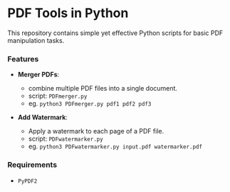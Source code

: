 # PDF Tools in Python

This repository contains simple yet effective Python scripts for basic PDF manipulation tasks.

### Features
- **Merger PDFs**:
  - combine multiple PDF files into a single document.
  - script: `PDFmerger.py`
  - eg. `python3 PDFmerger.py pdf1 pdf2 pdf3`
  
- **Add Watermark**: 
  - Apply a watermark to each page of a PDF file.
  - script: `PDFwatermarker.py`
  - eg. `python3 PDFwatermarker.py input.pdf watermarker.pdf`

### Requirements
- `PyPDF2`
